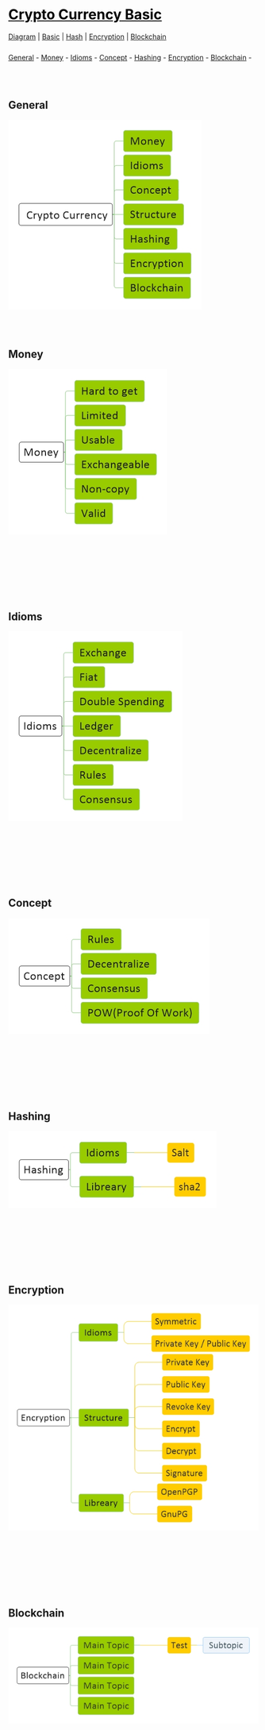<style>
.md0{margin-top: 150px;}
.md1{margin-top: 75px;}
.md2{margin-top: 50px;}
.md3{margin-top: 25px;}
.md4{margin-top: 5px;}
.tbl1 td#header{background-color: D1ECCF}
.tbl1 tr#header{background-color: D1ECCF}
.red{color:#E74C3C}
.blue{color:#3498DB}
.green{color:##28B463}
</style>


# [<span style="color:black;">Crypto Currency Basic</span>](file:./CryptoCurrency.md)
[Diagram](CryptoCurrency-Diagram.md) | 
[Basic](CryptoCurrency-Basic.md) |
[Hash](CryptoCurrency-Hash.md) |
[Encryption](CryptoCurrency-Encryption.md) |
[Blockchain](CryptoCurrency-Blockchain.md)


<div class="md3"></div>
<a href="#general">General</a> - 
<a href="#money">Money</a> - 
<a href="#idioms">Idioms</a> -
<a href="#concept">Concept</a> -
<a href="#hashing">Hashing</a> -
<a href="#encryption">Encryption</a> - 
<a href="#blockchain">Blockchain</a> - 





<div class="md1"></div>

## General

![](Diagram/CryptoCurrency-General.jpeg)





<div class="md1"></div>

## Money

![](Diagram/CryptoCurrency-Money.jpeg)



<div class="md0"></div>

## Idioms

![](Diagram/CryptoCurrency-Idioms.jpeg)




<div class="md0"></div>

## Concept

![](Diagram/CryptoCurrency-Concept.jpeg)




<div class="md0"></div>

## Hashing

![](Diagram/CryptoCurrency-Hashing.jpeg)




<div class="md0"></div>

## Encryption

![](Diagram/CryptoCurrency-Encryption.jpeg)



<div class="md0"></div>

## Blockchain

![](Diagram/CryptoCurrency-Blockchain.jpeg)

